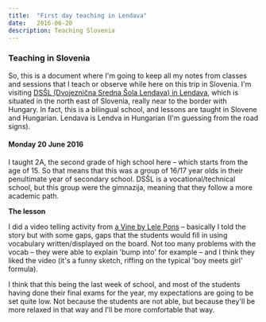 ```yaml
---
title:  "First day teaching in Lendava"
date:   2016-06-20
description: Teaching Slovenia
---
```


### Teaching in Slovenia

So, this is a document where I'm going to keep all my notes from classes and sessions that I teach or observe while here on this trip in Slovenia. I'm visiting [DSŠL (Dvojeznična Sredna Šola Lendava) in Lendava](http://www.dssl.si/sl/), which is situated in the north east of Slovenia, really near to the border with Hungary. In fact, this is a bilingual school, and lessons are taught in Slovene and Hungarian. Lendava is Lendva in Hungarian (I'm guessing from the road signs).

#### Monday 20 June 2016

I taught 2A, the second grade of high school here – which starts from the age of 15. So that means that this was a group of 16/17 year olds in their penultimate year of secondary school. DSŠL is a vocational/technical school, but this group were the gimnazija, meaning that they follow a more academic path.

**The lesson**

I did a video telling activity from [a Vine by Lele Pons](https://vine.co/v/OBeADtP7gQT) – basically I told the story but with some gaps, gaps that the students would fill in using vocabulary written/displayed on the board. Not too many problems with the vocab – they were able to explain 'bump into' for example – and I think they liked the video (it's a funny sketch, riffing on the typical 'boy meets girl' formula).

I think that this being the last week of school, and most of the students having done their final exams for the year, my expectations are going to be set quite low. Not because the students are not able, but because they'll be more relaxed in that way and I'll be more comfortable that way.
